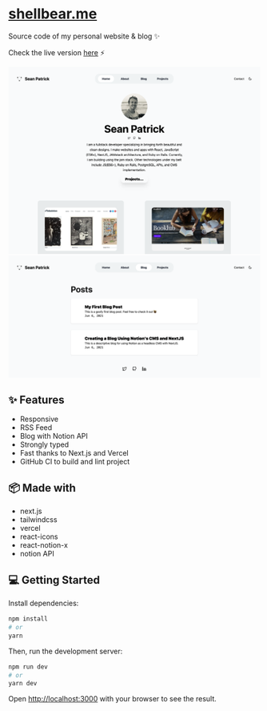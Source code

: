 # [shellbear.me](https://seanpatrick.io/)

Source code of my personal website & blog ✨

Check the live version [here](https://seanpatrick.io/) ⚡️

![home](./public/images/home-page.png)
![blog](./public/images/blog-page.png)

## ✨ Features

- Responsive
- RSS Feed
- Blog with Notion API
- Strongly typed
- Fast thanks to Next.js and Vercel
- GitHub CI to build and lint project

## 📦 Made with

- next.js
- tailwindcss
- vercel
- react-icons
- react-notion-x
- notion API

## 💻 Getting Started

Install dependencies:

```bash
npm install
# or
yarn
```

Then, run the development server:

```bash
npm run dev
# or
yarn dev
```

Open [http://localhost:3000](http://localhost:3000) with your browser to see the result.